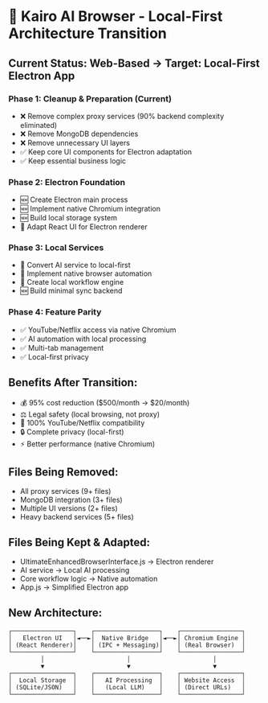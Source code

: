 # 🎯 Kairo AI Browser - Local-First Architecture Transition

## Current Status: Web-Based → Target: Local-First Electron App

### Phase 1: Cleanup & Preparation (Current)
- ❌ Remove complex proxy services (90% backend complexity eliminated)
- ❌ Remove MongoDB dependencies 
- ❌ Remove unnecessary UI layers
- ✅ Keep core UI components for Electron adaptation
- ✅ Keep essential business logic

### Phase 2: Electron Foundation
- 🆕 Create Electron main process
- 🆕 Implement native Chromium integration
- 🆕 Build local storage system
- 🔄 Adapt React UI for Electron renderer

### Phase 3: Local Services
- 🔄 Convert AI service to local-first
- 🔄 Implement native browser automation
- 🔄 Create local workflow engine
- 🆕 Build minimal sync backend

### Phase 4: Feature Parity
- ✅ YouTube/Netflix access via native Chromium
- ✅ AI automation with local processing
- ✅ Multi-tab management
- ✅ Local-first privacy

## Benefits After Transition:
- 💰 95% cost reduction ($500/month → $20/month)
- ⚖️ Legal safety (local browsing, not proxy)
- 🚀 100% YouTube/Netflix compatibility
- 🔒 Complete privacy (local-first)
- ⚡ Better performance (native Chromium)

## Files Being Removed:
- All proxy services (9+ files)
- MongoDB integration (3+ files) 
- Multiple UI versions (2+ files)
- Heavy backend services (5+ files)

## Files Being Kept & Adapted:
- UltimateEnhancedBrowserInterface.js → Electron renderer
- AI service → Local AI processing
- Core workflow logic → Native automation
- App.js → Simplified Electron app

## New Architecture:
```
┌─────────────────┐    ┌──────────────────┐    ┌─────────────────┐
│   Electron UI   │◄──►│  Native Bridge   │◄──►│ Chromium Engine │
│ (React Renderer)│    │ (IPC + Messaging)│    │ (Real Browser)  │
└─────────────────┘    └──────────────────┘    └─────────────────┘
         │                       │                       │
         ▼                       ▼                       ▼
┌─────────────────┐    ┌──────────────────┐    ┌─────────────────┐
│  Local Storage  │    │   AI Processing  │    │ Website Access  │
│ (SQLite/JSON)   │    │   (Local LLM)    │    │ (Direct URLs)   │
└─────────────────┘    └──────────────────┘    └─────────────────┘
```
